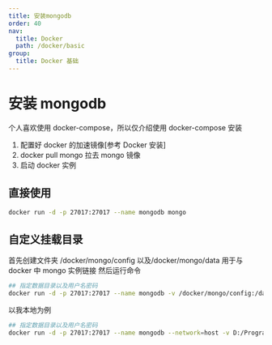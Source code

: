 ```yaml
---
title: 安装mongodb
order: 40
nav:
  title: Docker
  path: /docker/basic
group:
  title: Docker 基础
---
```


# 安装 mongodb

个人喜欢使用 docker-compose，所以仅介绍使用 docker-compose 安装

1. 配置好 docker 的加速镜像[参考 Docker 安装]
2. docker pull mongo 拉去 mongo 镜像
3. 启动 docker 实例

## 直接使用

```bash
docker run -d -p 27017:27017 --name mongodb mongo
```

## 自定义挂载目录

首先创建文件夹 /docker/mongo/config 以及/docker/mongo/data 用于与 docker 中 mongo 实例链接 然后运行命令

```bash
## 指定数据目录以及用户名密码
docker run -d -p 27017:27017 --name mongodb -v /docker/mongo/config:/data/configdb -v=/docker/mongo/data:/data/db  -e MONGO_INITDB_ROOT_USERNAME=sa -e MONGO_INITDB_ROOT_PASSWORD=123456 mongo
```

以我本地为例

```bash
## 指定数据目录以及用户名密码
docker run -d -p 27017:27017 --name mongodb --network=host -v D:/ProgramData/Docker/mongodb/config:/data/config -v=D:/ProgramData/Docker/mongodb/db:/data/db -e MONGO_INITDB_ROOT_USERNAME=sa -e MONGO_INITDB_ROOT_PASSWORD=123456 mongo
```
